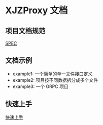 XJZProxy 文档
=============

## 项目文档规范

[SPEC](./SPEC.md)

## 文档示例

* example1: 一个简单的单一文件接口定义
* example2: 项目按不同数据拆分成多个文件
* example3: 一个 GRPC 项目


## 快速上手

[快速上手](https://xjzproxy.xjz.pw/zh-cn/quick-start)


